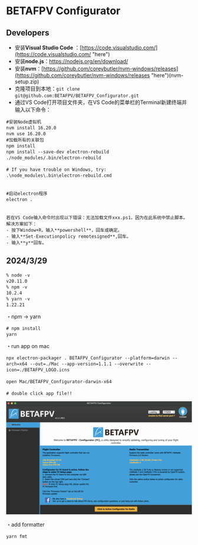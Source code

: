 # BETAFPV Configurator

## Developers
- 安装**Visual Studio Code** ：[https://code.visualstudio.com/](https://code.visualstudio.com/ "here")
- 安装**node.js**：https://nodejs.org/en/download/
- 安装**nvm**：[https://github.com/coreybutler/nvm-windows/releases](https://github.com/coreybutler/nvm-windows/releases "here")(nvm-setup.zip)
- 克隆项目到本地：`git clone git@github.com:BETAFPV/BETAFPV_Configurator.git`
- 通过VS Code打开项目文件夹，在VS Code的菜单栏的Terminal新建终端并输入以下命令：
```
#安装Node虚拟机
nvm install 16.20.0     
nvm use 16.20.0 
#加载所有的关联包
npm install
npm install --save-dev electron-rebuild
./node_modules/.bin/electron-rebuild

# If you have trouble on Windows, try:
.\node_modules\.bin\electron-rebuild.cmd


#启动electron程序
electron .


若在VS Code输入命令时出现以下错误：无法加载文件xxx.ps1，因为在此系统中禁止脚本。 解决方案如下：
- 按下Window+R，输入**powershell**，回车或确定。
- 输入**Set-Executionpolicy remotesigned**,回车。
- 输入**y**回车。
```

## 2024/3/29 

```shell
% node -v
v20.11.0
% npm -v
10.2.4
% yarn -v
1.22.21
```

・npm -> yarn
```shell
# npm install
yarn
```

・run app on mac
```shell
npx electron-packager . BETAFPV_Configurator --platform=darwin --arch=x64 --out=./Mac --app-version=1.1.1 --overwrite --icon=./BETAFPV_LOGO.icns

open Mac/BETAFPV_Configurator-darwin-x64

# double click app file!!
```
![Mac](mac.png "Mac")


・add formatter
```shell
yarn fmt
```
